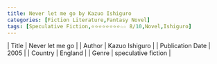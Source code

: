 ```yaml
---
title: Never let me go by Kazuo Ishiguro
categories: [Fiction Literature,Fantasy Novel]
tags: [Speculative Fiction,⭐⭐⭐⭐⭐⭐⭐⭐☆☆ 8/10,Novel,Ishiguro]
---
```

        
| Title | Never let me go  |
| Author |  Kazuo Ishiguro  |
| Publication Date | 2005   |
| Country | England |
| Genre | speculative fiction  |
        